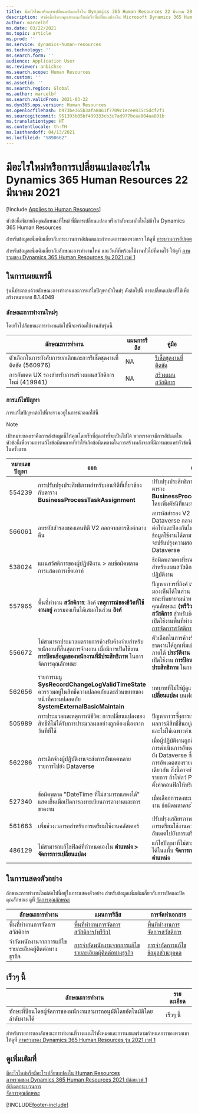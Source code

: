```yaml
---
title: มีอะไรใหม่หรือการเปลี่ยนแปลงอะไรใน Dynamics 365 Human Resources 22 มีนาคม 2021
description: หัวข้อนี้อธิบายคุณลักษณะใหม่หรือที่เปลี่ยนแปลงใน Microsoft Dynamics 365 Human Resources สำหรับวันที่ 22 มีนาคม 2021
author: marcelbf
ms.date: 03/22/2021
ms.topic: article
ms.prod: ''
ms.service: dynamics-human-resources
ms.technology: ''
ms.search.form: ''
audience: Application User
ms.reviewer: anbichse
ms.search.scope: Human Resources
ms.custom: ''
ms.assetid: ''
ms.search.region: Global
ms.author: marcelbf
ms.search.validFrom: 2021-03-22
ms.dyn365.ops.version: Human Resources
ms.openlocfilehash: b973be365b3afa8461f7709c1ecee835c5dcf2f1
ms.sourcegitcommit: 951393b05bf409333cb3c7ad977bcaa804aa801b
ms.translationtype: HT
ms.contentlocale: th-TH
ms.lasthandoff: 04/13/2021
ms.locfileid: "5890662"
---
```

# <a name="whats-new-or-changed-in-dynamics-365-human-resources-march-22-2021"></a>มีอะไรใหม่หรือการเปลี่ยนแปลงอะไรใน Dynamics 365 Human Resources 22 มีนาคม 2021

[!include [Applies to Human Resources](../includes/applies-to-hr.md)]

หัวข้อนี้อธิบายถึงคุณลักษณะที่ใหม่ ที่มีการเปลี่ยนแปลง หรือกำลังจะมาถึงในไม่ช้าใน Dynamics 365 Human Resources

สำหรับข้อมูลเพิ่มเติมเกี่ยวกับกระบวนการอัปเดตและกำหนดการของพวกเรา ให้ดูที่ [กระบวนการอัปเดต](hr-admin-setup-update-process.md)

สำหรับข้อมูลเพิ่มเติมเกี่ยวกับลักษณะการทำงานใหม่ และวันที่ที่พร้อมใช้งานทั่วไปที่คาดไว้ ให้ดูที่ [ภาพรวมของ Dynamics 365 Human Resources รุ่น 2021 เวฟ 1](/dynamics365-release-plan/2021wave1/human-resources/dynamics365-human-resources/)

## <a name="in-this-release"></a>ในการเผยแพร่นี้

รุ่นนี้ประกอบด้วยลักษณะการทำงานและการแก้ไขปัญหาบักใหม่ๆ ดังต่อไปนี้ การเปลี่ยนแปลงที่ใช้เพื่อสร้างหมายเลข 8.1.4049

### <a name="new-features"></a>ลักษณะการทำงานใหม่ๆ

โดยทั่วไปลักษณะการทำงานต่อไปนี้จะพร้อมใช้งานกับรุ่นนี้

| ลักษณะการทำงาน | แผนการรีลีส | คู่มือ |
| --- | --- | --- |
| ตัวเลือกในการบังคับการยกเลิกและการรีเซ็ตชุดงานที่ติดขัด (560976) | NA | [รีเซ็ตชุดงานที่ติดขัด](./hr-admin-troubleshooting-batch-execution.md) |
| การอัพเดต UX รองสำหรับการสร้างแผนสวัสดิการใหม่ (419941) | NA | [สร้างแผนสวัสดิการ](hr-benefits-plans-setup.md) |

### <a name="bug-fixes"></a>การแก้ไขปัญหา

การแก้ไขปัญหาต่อไปนี้จะรวมอยู่ในการนำออกใช้นี้

> [!NOTE]
> เป้าหมายของเราคือการส่งข้อมูลนี้ให้คุณโดยเร็วที่สุดเท่าที่จะเป็นไปได้ พวกเราอาจมีการอัปเดตในหัวข้อนี้เพื่อรวมการแก้ไขข้อผิดพลาดที่ทำให้เกิดข้อผิดพลาดในการสร้างหลังจากที่มีการเผยแพร่หัวข้อนี้ในครั้งแรก

| หมายเลขปัญหา | ออก |  คำอธิบาย |
| --- | --- | --- |
| 554239 | การปรับปรุงประสิทธิภาพสำหรับเอนทิตีที่เกี่ยวข้องกับตาราง **BusinessProcessTaskAssignment** | ปรับปรุงประสิทธิภาพของเอนทิตีที่เกี่ยวข้องกับตาราง **BusinessProcessTaskAssignment** โดยเพิ่มดัชนีที่แนะนำลงในตาราง |
| 566061 | ลบรหัสสำรองของเอนทิตี V2 ออกจากการซิงค์กลางคืน | ลบรหัสสำรอง V2 ออกสำหรับการซิงค์ Dataverse กลางคืน การสำรองไม่จําเป็นอีกต่อไปและป้องกันไม่ให้การซิงค์ที่มีการกรองข้อมูลใช้งานได้ตามที่คาดไว้ การเปลี่ยนแปลงจะปรับปรุงความสอดคล้องของการซิงค์ข้อมูล Dataverse |
| 538024 | แผนสวัสดิการของผู้ปฏิบัติงาน > ลบข้อผิดพลาดการแสดงการเช็คเอาท์ | ข้อผิดพลาดคงที่ขณะลบตัวเลือกการเช็คเอาท์สำหรับแผนสวัสดิการในฟอร์มสวัสดิการของผู้ปฏิบัติงาน |
| 557965 | พื้นที่ทำงาน **สวัสดิการ**: ลิงค์ **เหตุการณ์ของชีวิตที่ใช้งานอยู่** ควรมองเห็นได้เสมอในส่วน **ลิงค์** | ปัญหาถาวรที่ลิงค์ **เหตุการณ์ชีวิตที่ใช้งานอยู่** มองเห็นได้ในส่วน **ลิงค์** แต่ส่งข้อผิดพลาดในขณะที่พยายามนําทาง ถ้าไม่ได้มีการเปิดใช้งานคุณลักษณะ **(พรีวิว) พื้นที่ทำงานการจัดการสวัสดิการ** สำหรับข้อมูลเพิ่มเติมเกี่ยวกับการเปิดใช้งานพื้นที่ทำงาน โปรดดูที่ [พื้นที่ทำงานการจัดการสวัสดิการ](hr-benefits-management-workspace.md) |
| 556672 | ไม่สามารถประมวลผลรายการค้างรับค้างจ่ายสำหรับพนักงานที่สิ้นสุดการจ้างงาน เมื่อมีการเปิดใช้งาน **การป้อนข้อมูลของพนักงานที่มีประสิทธิภาพ** ในการจัดการคุณลักษณะ | ตัวเลือกในการค้างรับแผนการลางานและการขาดงานได้ถูกเพิ่มเข้าไปใน **ตัวเลือกเพิ่มเติม** ภายใต้ **ประวัติงาน** สำหรับพนักงาน เมื่อมีการเปิดใช้งาน **การป้อนข้อมูลของพนักงานที่มีประสิทธิภาพ** ในการจัดการลักษณะการงาน |
| 562656 | รายการเมนู **SysRecordChangeLogValidTimeState** ควรรวมอยู่ในสิทธิ์ความปลอดภัยและส่วนขยายของหน้าที่ความปลอดภัย **SystemExternalBasicMaintain** | บทบาทที่ไม่ใช่ผู้ดูแลระบบไม่มีปุ่ม **ดูการเปลี่ยนแปลง** บนฟอร์มตัวจัดการวันที่ |
| 505989 | การประมวลผลเหตุการณ์ชีวิต: การเปลี่ยนแปลงของสิทธิ์ที่ไม่ได้รับการประมวลผลอย่างถูกต้องเนื่องจากวันที่ที่ใช้ | ปัญหาถาวรซึ่งการเปลี่ยนแปลงในการประมวลผลการมีสิทธิ์ขึ้นอยู่กับวันที่เริ่มต้นของตําแหน่ง และไม่ใช่เฉพาะตําแหน่งปัจจุบันเท่านั้น |
| 562286 | การเลิกจ้างผู้ปฏิบัติงานจะส่งการอัพเดตหลายรายการไปยัง Dataverse | เมื่อผู้ปฏิบัติงานถูกสิ้นสุดการจ้างงาน มีการส่งการดําเนินการอัพเดตมากกว่าหนึ่งรายการไปยัง Dataverse ซึ่งส่งผลให้เกิดการแจ้งเตือนการอัพเดตสองรายการสำหรับการเปลี่ยนแปลงเดียวกัน สิ่งนี้อาจทําให้เกิดทริกเกอร์หลายรายการ ถ้าโฟลว์ Power Automate มีการตั้งค่าคอนฟิกให้ทริกเกอร์จากการดำเนินการ |
| 527340 | ข้อผิดพลาด "DateTime ที่ไม่สามารถแสดงได้" แสดงขึ้นเมื่อเปิดการลงทะเบียนการลางานและการขาดงาน | เมื่อเลือกการลงทะเบียนการลางานและการขาดงาน ข้อผิดพลาดจะไม่แสดงขึ้นอีกต่อไป |
| 561663 | เพิ่มช่วงเวลารอสำหรับการเตรียมใช้งานคลัสเตอร์ | ปรับปรุงเสถียรภาพของโครงสร้างพื้นฐานและการเตรียมใช้งานความสอดคล้องกันด้วยการอัพเดตไปยังการเตรียมใช้งานคลัสเตอร์ |
| 486129 | ไม่สามารถแก้ไขฟิลด์ที่กำหนดเองใน **ตำแหน่ง > จัดการการเปลี่ยนแปลง** | แก้ไขปัญหาที่ไม่สามารถแก้ไขฟิลด์ที่กำหนดเองได้ในแท็บ **จัดการการเปลี่ยนแปลง** สำหรับ **ตำแหน่ง** |

## <a name="in-preview"></a>ในการแสดงตัวอย่าง

ลักษณะการทำงานใหม่ต่อไปนี้อยู่ในการแสดงตัวอย่าง สำหรับข้อมูลเพิ่มเติมเกี่ยวกับการเปิดและปิดคุณลักษณะ ดูที่ [จัดการคุณลักษณะ](hr-admin-manage-features.md)

| ลักษณะการทำงาน | แผนการรีลีส | การจัดทำเอกสาร |
| --- | --- | --- |
| พื้นที่ทำงานการจัดการสวัสดิการ | [พื้นที่ทำงานการจัดการสวัสดิการ(พรีวิว)](/dynamics365-release-plan/2020wave2/human-resources/dynamics365-human-resources/benefits-management-workspace) | [พื้นที่ทำงานการจัดการสวัสดิการ](hr-benefits-management-workspace.md) |
| จํากัดพนักงานจากการแก้ไขรายละเอียดผู้ติดต่อทางธุรกิจ | [การจํากัดพนักงานจากการแก้ไขรายละเอียดผู้ติดต่อทางธุรกิจ](/dynamics365-release-plan/2020wave2/human-resources/dynamics365-human-resources/restrict-employees-editing-business-contact-details) | [การจํากัดการแก้ไขข้อมูลส่วนบุคคล](hr-employee-self-service-restrict-editing.md)|

## <a name="coming-soon"></a>เร็วๆ นี้

| ลักษณะการทำงาน | รายละเอียด |
| --- | --- |
| ทักษะที่ป้อนโดยผู้จัดการของพนักงานสามารถอนุมัติโดยอัตโนมัติโดยลำดับงานได้ | เร็วๆ นี้ |

สำหรับรายการของลักษณะการทำงานที่วางแผนไว้ทั้งหมดและการเผยแพร่ตามกำหนดการของพวกเขา ให้ดูที่ [ภาพรวมของ Dynamics 365 Human Resources รุ่น 2021 เวฟ 1](/dynamics365-release-plan/2021wave1/human-resources/dynamics365-human-resources/)

## <a name="see-also"></a>ดูเพิ่มเติมที่

[มีอะไรใหม่หรือมีอะไรเปลี่ยนแปลงใน Human Resources](hr-admin-whats-new.md)</br>
[ภาพรวมของ Dynamics 365 Human Resources 2021 ปล่อยเวฟ 1](/dynamics365-release-plan/2021wave1/human-resources/dynamics365-human-resources/)</br>
[อัปเดตกระบวนการ](hr-admin-setup-update-process.md)</br>
[จัดการคุณลักษณะ](hr-admin-manage-features.md)


[!INCLUDE[footer-include](../includes/footer-banner.md)]